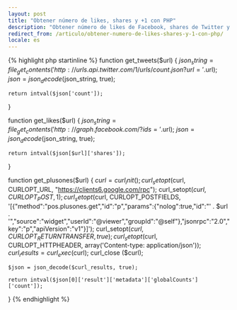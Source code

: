 ```yaml
---
layout: post
title: "Obtener número de likes, shares y +1 con PHP"
description: "Obtener número de likes de Facebook, shares de Twitter y +1 de Google a través de APIs y PHP"
redirect_from: /articulo/obtener-numero-de-likes-shares-y-1-con-php/
locale: es
---
```


{% highlight php startinline %}
function get_tweets($url) {
    $json_string = file_get_contents('http://urls.api.twitter.com/1/urls/count.json?url='.$url);
    $json = json_decode($json_string, true);

    return intval($json['count']);
}

function get_likes($url) {
    $json_string = file_get_contents('http://graph.facebook.com/?ids='.$url);
    $json = json_decode($json_string, true);

    return intval($json[$url]['shares']);
}

function get_plusones($url) {
    $curl = curl_init();
    curl_setopt($curl, CURLOPT_URL, "https://clients6.google.com/rpc");
    curl_setopt($curl, CURLOPT_POST, 1);
    curl_setopt($curl, CURLOPT_POSTFIELDS, '[{"method":"pos.plusones.get","id":"p","params":{"nolog":true,"id":"' . $url . '","source":"widget","userId":"@viewer","groupId":"@self"},"jsonrpc":"2.0","key":"p","apiVersion":"v1"}]');
    curl_setopt($curl, CURLOPT_RETURNTRANSFER, true);
    curl_setopt($curl, CURLOPT_HTTPHEADER, array('Content-type: application/json'));
    $curl_results = curl_exec ($curl);
    curl_close ($curl);

    $json = json_decode($curl_results, true);

    return intval($json[0]['result']['metadata']['globalCounts']['count']);
}
{% endhighlight %}
